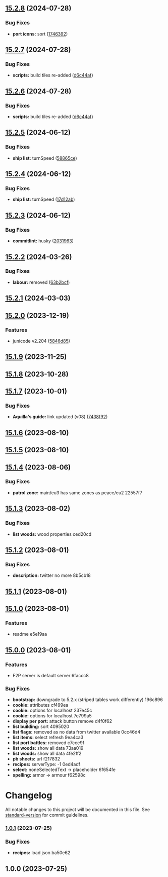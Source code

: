 

## [15.2.8](https://example.com///compare/v15.2.7...v15.2.8) (2024-07-28)


### Bug Fixes

* **port icons:** sort ([1746392](https://example.com///commit/1746392a199a6cfc5cc5b90b78a0a4cfabd7ec16))

## [15.2.7](https://example.com///compare/v15.2.5...v15.2.7) (2024-07-28)


### Bug Fixes

* **scripts:** build tiles re-added ([d6c44af](https://example.com///commit/d6c44af26874e4249d07e9330e061c57681846dc))

## [15.2.6](https://example.com///compare/v15.2.5...v15.2.6) (2024-07-28)


### Bug Fixes

* **scripts:** build tiles re-added ([d6c44af](https://example.com///commit/d6c44af26874e4249d07e9330e061c57681846dc))

## [15.2.5](https://example.com///compare/v15.2.4...v15.2.5) (2024-06-12)


### Bug Fixes

* **ship list:** turnSpeed ([58865ce](https://example.com///commit/58865cefbb19a0b79aeaa1e6b7494081d3114e3b))

## [15.2.4](https://example.com///compare/v15.2.3...v15.2.4) (2024-06-12)


### Bug Fixes

* **ship list:** turnSpeed ([17d12ab](https://example.com///commit/17d12ab877239cb1c393841858b670c9cb5e8a17))

## [15.2.3](https://example.com///compare/v15.2.2...v15.2.3) (2024-06-12)


### Bug Fixes

* **commitlint:** husky ([2031963](https://example.com///commit/203196324b2c45c10b69dc0188ad288a59c91fb5))

## [15.2.2](https://example.com///compare/v15.2.1...v15.2.2) (2024-03-26)


### Bug Fixes

* **labour:** removed ([63b2bcf](https://example.com///commit/63b2bcf2b12ea263c431c619040a37a029a7344c))

## [15.2.1](https://example.com///compare/v15.2.0...v15.2.1) (2024-03-03)

## [15.2.0](https://example.com///compare/v15.1.9...v15.2.0) (2023-12-19)


### Features

* junicode v2.204 ([5846d85](https://example.com///commit/5846d854793261f3e832c2c711225bc76193e847))

## [15.1.9](https://example.com///compare/v15.1.8...v15.1.9) (2023-11-25)

## [15.1.8](https://example.com///compare/v15.1.7...v15.1.8) (2023-10-28)

## [15.1.7](https://example.com///compare/v15.1.6...v15.1.7) (2023-10-01)


### Bug Fixes

* **Aquilla's guide:** link updated (v08) ([7438f92](https://example.com///commit/7438f922d7160ce86395f5a8d5760d412807d063))

## [15.1.6](///compare/v15.1.5...v15.1.6) (2023-08-10)

## [15.1.5](///compare/v15.1.4...v15.1.5) (2023-08-10)

## [15.1.4](///compare/v15.1.3...v15.1.4) (2023-08-06)


### Bug Fixes

* **patrol zone:** main/eu3 has same zones as peace/eu2 22557f7

## [15.1.3](///compare/v15.1.2...v15.1.3) (2023-08-02)


### Bug Fixes

* **list woods:** wood properties ced20cd

## [15.1.2](///compare/v15.1.1...v15.1.2) (2023-08-01)


### Bug Fixes

* **description:** twitter no more 8b5cb18

## [15.1.1](///compare/v15.1.0...v15.1.1) (2023-08-01)

## [15.1.0](///compare/v15.0.0...v15.1.0) (2023-08-01)


### Features

* readme e5e19aa

## [15.0.0](///compare/v1.0.1...v15.0.0) (2023-08-01)


### Features

* F2P server is default server 6faccc8


### Bug Fixes

* **bootstrap:** downgrade to 5.2.x (striped tables work differently) 196c896
* **cookie:** attributes cf499ea
* **cookie:** options for localhost 237e45c
* **cookie:** options for localhost 7e799a5
* **display per port:** attack button remove d4f0f62
* **list building:** sort 4095020
* **list flags:** removed as no data from twitter available 0cc46d4
* **list items:** select refresh 9ea4ca3
* **list port battles:** removed c7cce9f
* **list woods:** show all data 73aa019
* **list woods:** show all data 4fe2ff2
* **pb sheets:** url f217832
* **recipes:** serverType: -1 0ed4adf
* **select:** noneSelectedText -> placeholder 6f654fe
* **spelling:** armor -> armour f62598c

# Changelog

All notable changes to this project will be documented in this file. See [standard-version](https://github.com/conventional-changelog/standard-version) for commit guidelines.

### [1.0.1](///compare/v1.0.0...v1.0.1) (2023-07-25)


### Bug Fixes

* **recipes:** load json ba50e62

## 1.0.0 (2023-07-25)
